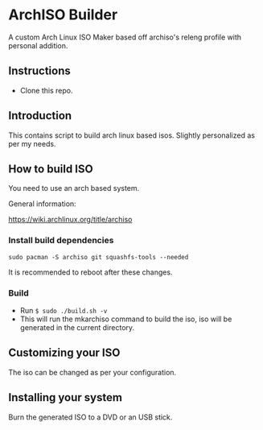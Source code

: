 # ArchISO Builder

A custom Arch Linux ISO Maker based off archiso's releng profile with personal addition.

## Instructions

* Clone this repo.

## Introduction

This contains script to build arch linux based isos. Slightly personalized as per my needs.

## How to build ISO

You need to use an arch based system.

General information: 

https://wiki.archlinux.org/title/archiso

### Install build dependencies

```
sudo pacman -S archiso git squashfs-tools --needed
```
It is recommended to reboot after these changes.

### Build

* Run `$ sudo ./build.sh -v`
* This will run the mkarchiso command to build the iso, iso will be generated in the current directory.

## Customizing your ISO

The iso can be changed as per your configuration.

## Installing your system

Burn the generated ISO to a DVD or an USB stick.
